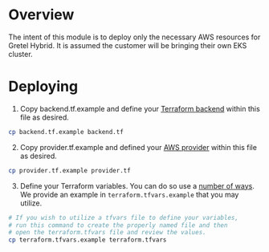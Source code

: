 # Overview

The intent of this module is to deploy only the necessary AWS resources for Gretel Hybrid. It is assumed the customer will be bringing their own EKS cluster.

# Deploying

1. Copy backend.tf.example and define your [Terraform backend](https://developer.hashicorp.com/terraform/language/settings/backends/configuration) within this file as desired.

```bash
cp backend.tf.example backend.tf
```

2. Copy provider.tf.example and defined your [AWS provider]() within this file as desired.

```bash
cp provider.tf.example provider.tf
```

3. Define your Terraform variables. You can do so use a [number of ways](https://developer.hashicorp.com/terraform/language/values/variables#assigning-values-to-root-module-variables). We provide an example in `terraform.tfvars.example` that you may utilize.

```bash
# If you wish to utilize a tfvars file to define your variables,
# run this command to create the properly named file and then
# open the terraform.tfvars file and review the values.
cp terraform.tfvars.example terraform.tfvars
```